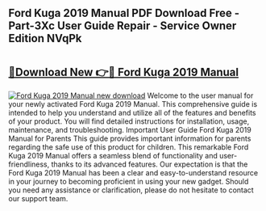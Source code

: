 ## Ford Kuga 2019 Manual PDF Download Free - Part-3Xc User Guide Repair - Service Owner Edition NVqPk

# <h2><a href="http://cf10162.oget.top/?id=Ford+Kuga+2019+Manual">🔗Download New 👉🔴 Ford Kuga 2019 Manual</a></h2>

[![Ford Kuga 2019 Manual new download](https://i.imgur.com/5g1atiW.png)](http://cf10162.oget.top/?id=Ford+Kuga+2019+Manual)
Welcome to the user manual for your newly activated Ford Kuga 2019 Manual. This comprehensive guide is intended to help you understand and utilize all of the features and benefits of your product. You will find detailed instructions for installation, usage, maintenance, and troubleshooting. Important User Guide Ford Kuga 2019 Manual for Parents This guide provides important information for parents regarding the safe use of this product for children. This remarkable Ford Kuga 2019 Manual offers a seamless blend of functionality and user-friendliness, thanks to its advanced features. Our expectation is that the Ford Kuga 2019 Manual has been a clear and easy-to-understand resource in your journey to becoming proficient in using your new gadget. Should you need any assistance or clarification, please do not hesitate to contact our support team.
